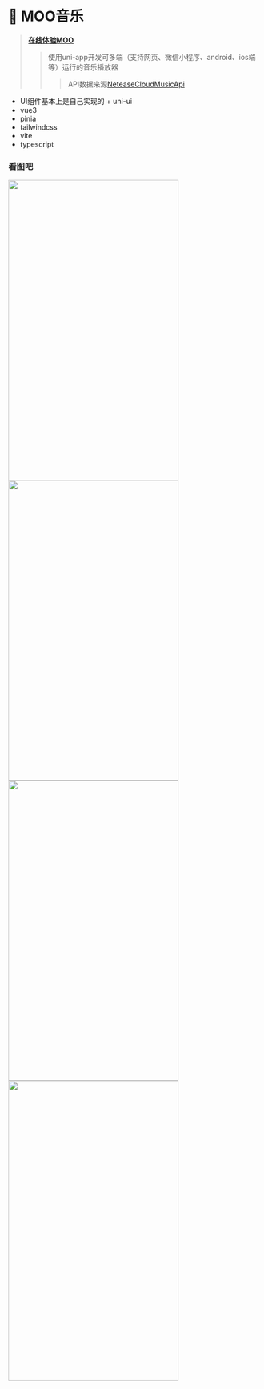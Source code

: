 # 🎵 MOO音乐 

> **[在线体验MOO](https://moo.osrc.app/)**
>>使用uni-app开发可多端（支持网页、微信小程序、android、ios端等）运行的音乐播放器
>>>API数据来源[NeteaseCloudMusicApi](https://github.com/Binaryify/NeteaseCloudMusicApi)


- UI组件基本上是自己实现的 + uni-ui
- vue3
- pinia
- tailwindcss
- vite
- typescript


### 看图吧
<img src="https://jaye.osrc.com/static/play.gif" width="340px" height="600px">
<img src="https://jaye.osrc.com/static/home.png" width="340px" height="600px">
<img src="https://jaye.osrc.com/static/playlist.png" width="340px" height="600px">
<img src="https://jaye.osrc.com/static/play.png" width="340px" height="600px">
